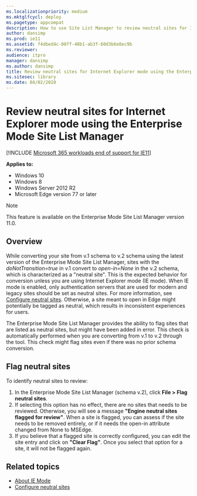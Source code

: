 ```yaml
---
ms.localizationpriority: medium
ms.mktglfcycl: deploy
ms.pagetype: appcompat
description: How to use Site List Manager to review neutral sites for IE mode
author: dansimp
ms.prod: ie11
ms.assetid: f4dbed4c-08ff-40b1-ab3f-60d3b6e8ec9b
ms.reviewer: 
audience: itpro
manager: dansimp
ms.author: dansimp
title: Review neutral sites for Internet Explorer mode using the Enterprise Mode Site List Manager
ms.sitesec: library
ms.date: 04/02/2020
---
```


# Review neutral sites for Internet Explorer mode using the Enterprise Mode Site List Manager

[!INCLUDE [Microsoft 365 workloads end of support for IE11](../includes/microsoft-365-ie-end-of-support.md)]


**Applies to:**

- Windows 10
- Windows 8
- Windows Server 2012 R2
- Microsoft Edge version 77 or later

> [!NOTE]
> This feature is available on the Enterprise Mode Site List Manager version 11.0.

## Overview

While converting your site from v.1 schema to v.2 schema using the latest version of the Enterprise Mode Site List Manager, sites with the *doNotTransition=true* in v.1 convert to *open-in=None* in the v.2 schema, which is characterized as a "neutral site". This is the expected behavior for conversion unless you are using Internet Explorer mode (IE mode). When IE mode is enabled, only authentication servers that are used for modern and legacy sites should be set as neutral sites. For more information, see [Configure neutral sites](https://docs.microsoft.com/deployedge/edge-ie-mode-sitelist#configure-neutral-sites). Otherwise, a site meant to open in Edge might potentially be tagged as neutral, which results in inconsistent experiences for users.

The Enterprise Mode Site List Manager provides the ability to flag sites that are listed as neutral sites, but might have been added in error. This check is automatically performed when you are converting from v.1 to v.2 through the tool. This check might flag sites even if there was no prior schema conversion.

## Flag neutral sites

To identify neutral sites to review:

1. In the Enterprise Mode Site List Manager (schema v.2), click **File > Flag neutral sites**.
2. If selecting this option has no effect, there are no sites that needs to be reviewed. Otherwise, you will see a message **"Engine neutral sites flagged for review"**. When a site is flagged, you can assess if the site needs to be removed entirely, or if it needs the open-in attribute changed from None to MSEdge.
3. If you believe that a flagged site is correctly configured, you can edit the site entry and click on **"Clear Flag"**. Once you select that option for a site, it will not be flagged again.

## Related topics

- [About IE Mode](https://docs.microsoft.com/deployedge/edge-ie-mode)
- [Configure neutral sites](https://docs.microsoft.com/deployedge/edge-ie-mode-sitelist#configure-neutral-sites)
